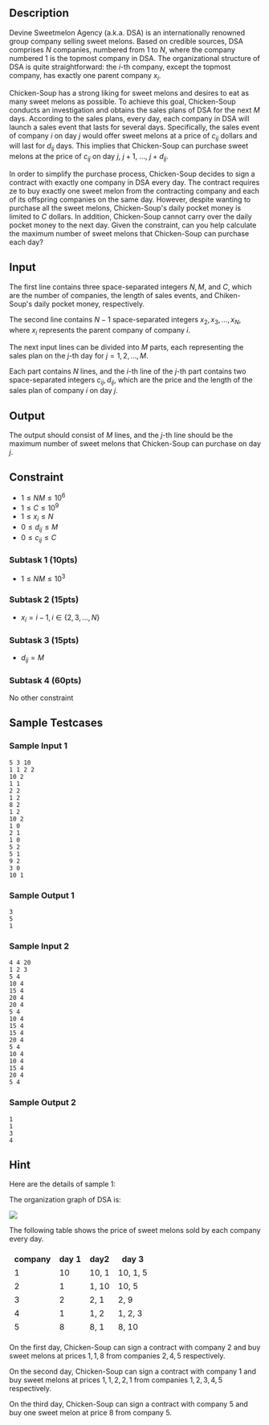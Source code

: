 ## Description

Devine Sweetmelon Agency (a.k.a. DSA) is an internationally renowned group company selling sweet melons. Based on credible sources, DSA comprises $N$ companies, numbered from $1$ to $N$, where the company numbered $1$ is the topmost company in DSA. The organizational structure of DSA is quite straightforward: the $i$-th company, except the topmost company, has exactly one parent company $x_i$.

Chicken-Soup has a strong liking for sweet melons and desires to eat as many sweet melons as possible. To achieve this goal, Chicken-Soup conducts an investigation and obtains the sales plans of DSA for the next $M$ days. According to the sales plans, every day, each company in DSA will launch a sales event that lasts for several days. Specifically, the sales event of company $i$ on day $j$ would offer sweet melons at a price of $c_{ij}$ dollars and will last for $d_{ij}$ days. This implies that Chicken-Soup can purchase sweet melons at the price of $c_{ij}$ on day $j$, $j + 1$, $\dots$, $j + d_{ij}$.

In order to simplify the purchase process, Chicken-Soup decides to sign a contract with exactly one company in DSA every day. The contract requires ze to buy exactly one sweet melon from the contracting company and each of its offspring companies on the same day. However, despite wanting to purchase all the sweet melons, Chicken-Soup's daily pocket money is limited to $C$ dollars. In addition, Chicken-Soup cannot carry over the daily pocket money to the next day. Given the constraint, can you help calculate the maximum number of sweet melons that Chicken-Soup can purchase each day?

## Input

The first line contains three space-separated integers $N, M$, and $C$, which are the number of companies, the length of sales events, and Chiken-Soup's daily pocket money, respectively.

The second line contains $N-1$ space-separated integers $x_2, x_3, \ldots, x_N$, where $x_i$ represents the parent company of company $i$.

The next input lines can be divided into $M$ parts, each representing the sales plan on the $j$-th day for $j = 1, 2, \ldots, M$.

Each part contains $N$ lines, and the $i$-th line of the $j$-th part contains two space-separated integers $c_{ij}, d_{ij}$, which are the price and the length of the sales plan of company $i$ on day $j$.

## Output

The output should consist of $M$ lines, and the $j$-th line should be the maximum number of sweet melons that Chicken-Soup can purchase on day $j$.

## Constraint

- $1 \le NM \le 10^6$
- $1 \le C \le 10^9$
- $1 \le x_i \le N$
- $0 \le d_{ij} \le M$
- $0 \le c_{ij} \le C$

### Subtask 1 (10pts)

- $1\le NM \le 10^3$

### Subtask 2 (15pts)

- $x_i = i - 1, i \in \lbrace 2, 3, \dots, N\rbrace$

### Subtask 3 (15pts)

- $d_{ij} = M$

### Subtask 4 (60pts)

No other constraint

## Sample Testcases

### Sample Input 1

```
5 3 10
1 1 2 2
10 2
1 1
2 2
1 2
8 2
1 2
10 2
1 0
2 1
1 0
5 2
5 1
9 2
3 0
10 1
```

### Sample Output 1

```
3
5
1
```

### Sample Input 2

```
4 4 20
1 2 3
5 4
10 4
15 4
20 4
20 4
5 4
10 4
15 4
15 4
20 4
5 4
10 4
10 4
15 4
20 4
5 4
```

### Sample Output 2
```
1
1
3
4
```

## Hint

Here are the details of sample 1:

The organization graph of DSA is:

![](https://i.imgur.com/iwjpKgn.png)

The following table shows the price of sweet melons sold by each company every day.

<style>
table {
    border-collapse: collapse;
}
table, th, td {
   border: 1px solid white;
}
blockquote {
    border-left: solid blue;
    padding-left: 10px;
}
</style>

| company | day 1 | day2  | day 3    |
| ------- | ----- | ----- | -------- |
| 1       | 10    | 10, 1 | 10, 1, 5 |
| 2       | 1     | 1, 10 | 10, 5    |
| 3       | 2     | 2, 1  | 2, 9     |
| 4       | 1     | 1, 2  | 1, 2, 3  |
| 5       | 8     | 8, 1  | 8, 10    |

On the first day, Chicken-Soup can sign a contract with company $2$ and buy sweet melons at prices $1, 1, 8$ from companies $2, 4, 5$ respectively.

On the second day, Chicken-Soup can sign a contract with company $1$ and buy sweet melons at prices $1, 1, 2, 2, 1$ from companies $1, 2, 3, 4, 5$ respectively.

On the third day, Chicken-Soup can sign a contract with company $5$ and buy one sweet melon at price $8$ from company $5$.
